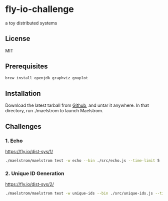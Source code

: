 # fly-io-challenge

a toy distributed systems

## License

MIT

## Prerequisites

```bash
brew install openjdk graphviz gnuplot
```

## Installation

Download the latest tarball from [Github](https://github.com/jepsen-io/maelstrom/releases/tag/v0.2.3), and untar it anywhere. In that directory, run ./maelstrom <args> to launch Maelstrom.

## Challenges

### 1. Echo

https://fly.io/dist-sys/1/

```bash
./maelstrom/maelstrom test -w echo --bin ./src/echo.js --time-limit 5
```

### 2. Unique ID Generation

https://fly.io/dist-sys/2/

```bash
./maelstrom/maelstrom test -w unique-ids --bin ./src/unique-ids.js --time-limit 30 --rate 1000 --node-count 3 --availability total --nemesis partition
```